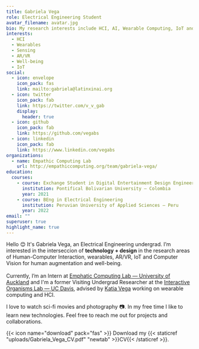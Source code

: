 ```yaml
---
title: Gabriela Vega
role: Electrical Engineering Student
avatar_filename: avatar.jpg
bio: My research interests include HCI, AI, Wearable Computing, IoT and AR/VR.
interests:
  - HCI
  - Wearables
  - Sensing
  - AR/VR
  - Well-being
  - IoT
social:
  - icon: envelope
    icon_pack: fas
    link: mailto:gabriela@latinxinai.org
  - icon: twitter
    icon_pack: fab
    link: https://twitter.com/v_v_gab
    display:
      header: true
  - icon: github
    icon_pack: fab
    link: https://github.com/vegabs
  - icon: linkedin
    icon_pack: fab
    link: https://www.linkedin.com/vegabs
organizations:
  - name: Empathic Computing Lab
    url: http://empathiccomputing.org/team/gabriela-vega/
education:
  courses:
    - course: Exchange Student in Digital Entertainment Design Engineering
      institution: Pontifical Bolivarian University – Colombia
      year: 2021
    - course: BEng in Electrical Engineering
      institution: Peruvian University of Applied Sciences – Peru
      year: 2022
email: ""
superuser: true
highlight_name: true
---
```

Hello 😊 It's Gabriela Vega, an Electrical Engineering undergrad. I’m interested in the interseccion of **technology + design** in the research areas of Human-Computer Interaction, wearables, AR/VR, IoT and Computer Vision for human augmentation and well-being.\
\
Currently, I’m an Intern at [Emphatic Computing Lab — University of Auckland](http://empathiccomputing.org/team/gabriela-vega/) and I'm a former Visiting Undergrad Researcher at the [Interactive Organisms Lab — UC Davis](http://iolab.ucdavis.edu/people.html), advised by [Katia Vega](https://scholar.google.com/citations?user=No4mGbsAAAAJ&hl=es) working on wearable computing and HCI.

I love to watch sci-fi movies and photography 📷. In my free time I like to learn new technologies. Feel free to reach me out for projects and collaborations.

{{< icon name="download" pack="fas" >}} Download my {{< staticref "uploads/Gabriela_Vega_CV.pdf" "newtab" >}}CV{{< /staticref >}}.